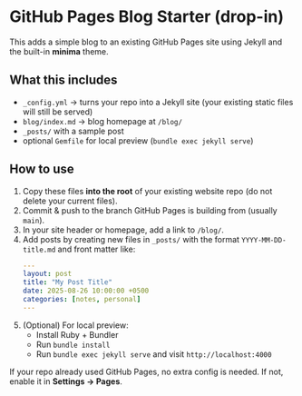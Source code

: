 # GitHub Pages Blog Starter (drop-in)

This adds a simple blog to an existing GitHub Pages site using Jekyll and the built-in **minima** theme.

## What this includes
- `_config.yml` → turns your repo into a Jekyll site (your existing static files will still be served)
- `blog/index.md` → blog homepage at `/blog/`
- `_posts/` with a sample post
- optional `Gemfile` for local preview (`bundle exec jekyll serve`)

## How to use
1. Copy these files **into the root** of your existing website repo (do not delete your current files).
2. Commit & push to the branch GitHub Pages is building from (usually `main`).
3. In your site header or homepage, add a link to `/blog/`.
4. Add posts by creating new files in `_posts/` with the format `YYYY-MM-DD-title.md` and front matter like:
   ```yaml
   ---
   layout: post
   title: "My Post Title"
   date: 2025-08-26 10:00:00 +0500
   categories: [notes, personal]
   ---
   ```
5. (Optional) For local preview:
   - Install Ruby + Bundler
   - Run `bundle install`
   - Run `bundle exec jekyll serve` and visit `http://localhost:4000`

If your repo already used GitHub Pages, no extra config is needed. If not, enable it in **Settings → Pages**.